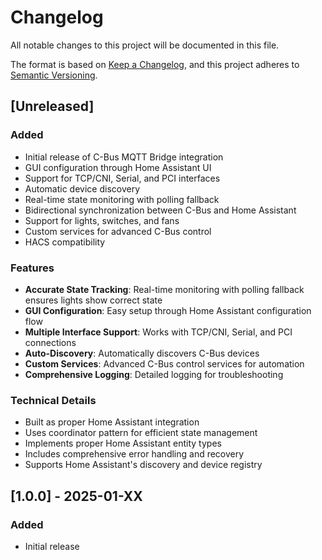 # Changelog

All notable changes to this project will be documented in this file.

The format is based on [Keep a Changelog](https://keepachangelog.com/en/1.0.0/),
and this project adheres to [Semantic Versioning](https://semver.org/spec/v2.0.0.html).

## [Unreleased]

### Added
- Initial release of C-Bus MQTT Bridge integration
- GUI configuration through Home Assistant UI
- Support for TCP/CNI, Serial, and PCI interfaces
- Automatic device discovery
- Real-time state monitoring with polling fallback
- Bidirectional synchronization between C-Bus and Home Assistant
- Support for lights, switches, and fans
- Custom services for advanced C-Bus control
- HACS compatibility

### Features
- **Accurate State Tracking**: Real-time monitoring with polling fallback ensures lights show correct state
- **GUI Configuration**: Easy setup through Home Assistant configuration flow
- **Multiple Interface Support**: Works with TCP/CNI, Serial, and PCI connections
- **Auto-Discovery**: Automatically discovers C-Bus devices
- **Custom Services**: Advanced C-Bus control services for automation
- **Comprehensive Logging**: Detailed logging for troubleshooting

### Technical Details
- Built as proper Home Assistant integration
- Uses coordinator pattern for efficient state management
- Implements proper Home Assistant entity types
- Includes comprehensive error handling and recovery
- Supports Home Assistant's discovery and device registry

## [1.0.0] - 2025-01-XX

### Added
- Initial release 